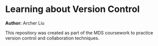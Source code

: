 # Learning about Version Control

**Author:** Archer Liu

This repository was created as part of the MDS coursework to practice version control and collaboration techniques.
